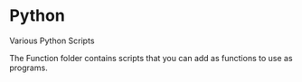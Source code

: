 # Python
Various Python Scripts

The Function folder contains scripts that you can add as functions to use as programs.
